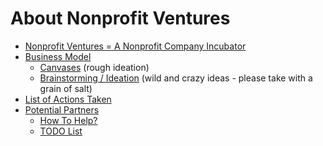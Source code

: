 # About Nonprofit Ventures

* [Nonprofit Ventures = A Nonprofit Company Incubator](nonprofit-company-incubator.md)
* [Business Model](business-model.md)
  * [Canvases](business-model-canvas) (rough ideation)
  * [Brainstorming / Ideation](business-model-brainstorming.md) (wild and crazy ideas - please take with a grain of salt)
* [List of Actions Taken](actions-taken.md)
* [Potential Partners](potential-partners.md)
  * [How To Help?](how-to-help.md)
  * [TODO List](todo-list.md)
